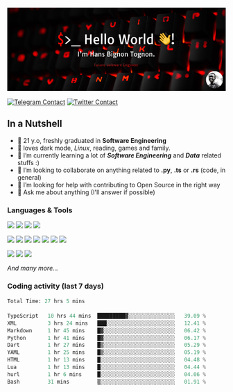 ![Cover](assets/gh-readme-cover.png)

[![Telegram Contact](https://img.shields.io/badge/Telegram-%230088CC.svg?style=for-the-badge&logo=telegram&logoColor=white)](https://t.me/hanstobi) [![Twitter Contact](https://img.shields.io/badge/Twitter-%2308A0E9.svg?style=for-the-badge&logo=twitter&logoColor=white)](https://twitter.com/_tobihans)

## In a Nutshell
- 👤 21 y.o, freshly graduated in **Software Engineering**
- 🖤 loves dark mode, *Linux*, reading, games and family.
- 🌱 I’m currently learning a lot of ***Software Engineering*** and ***Data*** related stuffs :)
- 👯 I’m looking to collaborate on anything related to **.py**, **.ts** or **.rs** (code, in general)
- 🤔 I’m looking for help with contributing to Open Source in the right way
- 💬 Ask me about anything (I'll answer if possible)

### Languages & Tools
![](https://img.shields.io/badge/Linux-%23eab30f.svg?style=for-the-badge&logo=linux&logoColor=black) ![](https://img.shields.io/badge/Git-%23e54a2f.svg?style=for-the-badge&logo=git&logoColor=white) ![](https://img.shields.io/badge/Github-%231a1d21.svg?style=for-the-badge&logo=github&logoColor=white) ![](https://img.shields.io/badge/Docker-%230394f0.svg?style=for-the-badge&logo=docker&logoColor=white)

![](https://img.shields.io/badge/C-%231a1d21.svg?style=for-the-badge&logo=C&logoColor=white) ![](https://img.shields.io/badge/TypeScript-%230074c2.svg?style=for-the-badge&logo=typescript&logoColor=white) ![](https://img.shields.io/badge/Python-%23f0c540.svg?style=for-the-badge&logo=python) ![](https://img.shields.io/badge/Rust-%23ea4800.svg?style=for-the-badge&logo=rust) ![](https://img.shields.io/badge/Php-%237175aa.svg?style=for-the-badge&logo=php&logoColor=white) ![](https://img.shields.io/badge/HTML-%23d84924.svg?style=for-the-badge&logo=html5&logoColor=white) ![](https://img.shields.io/badge/Scss-%23c45f92.svg?style=for-the-badge&logo=sass&logoColor=white)

![](https://img.shields.io/badge/Vue-%23314559.svg?style=for-the-badge&logo=vue.js) ![](https://img.shields.io/badge/Laravel-%23e54a2f.svg?style=for-the-badge&logo=laravel&logoColor=white) ![](https://img.shields.io/badge/Adonis-%235a45ff.svg?style=for-the-badge&logo=adonisjs)

*And many more...*

### Coding activity (last 7 days)
<!--START_SECTION:waka-->

```python
Total Time: 27 hrs 5 mins

TypeScript   10 hrs 44 mins  █████████▓░░░░░░░░░░░░░░░   39.09 %
XML          3 hrs 24 mins   ███░░░░░░░░░░░░░░░░░░░░░░   12.41 %
Markdown     1 hr 45 mins    █▓░░░░░░░░░░░░░░░░░░░░░░░   06.42 %
Python       1 hr 41 mins    █▓░░░░░░░░░░░░░░░░░░░░░░░   06.17 %
Dart         1 hr 27 mins    █▒░░░░░░░░░░░░░░░░░░░░░░░   05.29 %
YAML         1 hr 25 mins    █▒░░░░░░░░░░░░░░░░░░░░░░░   05.19 %
HTML         1 hr 13 mins    █░░░░░░░░░░░░░░░░░░░░░░░░   04.48 %
Lua          1 hr 13 mins    █░░░░░░░░░░░░░░░░░░░░░░░░   04.44 %
hurl         1 hr 6 mins     █░░░░░░░░░░░░░░░░░░░░░░░░   04.06 %
Bash         31 mins         ▒░░░░░░░░░░░░░░░░░░░░░░░░   01.91 %
```

<!--END_SECTION:waka-->
